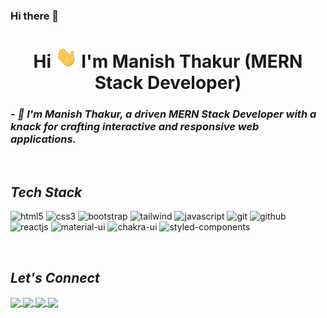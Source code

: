 ### Hi there 👋

<!----------------------------------- Heading Section ------------------------------------>
<h1 align="center">
    Hi
    <img src="https://raw.githubusercontent.com/ABSphreak/ABSphreak/master/gifs/Hi.gif" width="35">
    I'm Manish Thakur (MERN Stack Developer)
</h1>



<!----------------------------------- About Section ------------------------------------>

<h3>
    <i>- 
       🎯 I'm Manish Thakur, a driven MERN Stack Developer with a knack for crafting interactive and responsive web applications.
    </i>
</h3>

<br>


<!----------------------------------- Tech Stack Section ------------------------------------>

<h2><i>Tech Stack</i></h2>

<p>
    <img src="https://img.shields.io/badge/HTML5-E34F26?style=for-the-badge&logo=html5&logoColor=white" alt="html5" />
    <img src="https://img.shields.io/badge/CSS3-1572B6?style=for-the-badge&logo=css3&logoColor=white" alt="css3" />
    <img src="https://img.shields.io/badge/Bootstrap-563D7C?style=for-the-badge&logo=bootstrap&logoColor=white" alt="bootstrap" />
    <img src="https://img.shields.io/badge/Tailwind_CSS-38B2AC?style=for-the-badge&logo=tailwind-css&logoColor=white" alt="tailwind" />
    <img src="https://img.shields.io/badge/JavaScript-323330?style=for-the-badge&logo=javascript&logoColor=F7DF1E" alt="javascript" />
    <img src="https://img.shields.io/badge/Git-f44d27?style=for-the-badge&logo=git&logoColor=white" alt="git" />
    <img src="https://img.shields.io/badge/GitHub-100000?style=for-the-badge&logo=github&logoColor=white" alt="github" />
    <img src="https://img.shields.io/badge/React-20232A?style=for-the-badge&logo=react&logoColor=61DAFB" alt="reactjs" />
    <img src="https://img.shields.io/badge/Material%20UI-007FFF?style=for-the-badge&logo=mui&logoColor=white" alt="material-ui" />
    <img src="https://img.shields.io/badge/Chakra%20UI-3bc7bd?style=for-the-badge&logo=chakraui&logoColor=white" alt="chakra-ui" />
    <img src="https://img.shields.io/badge/styled--components-DB7093?style=for-the-badge&logo=styled-components&logoColor=white" alt="styled-components" />
</p>
<br>

<!----------------------------------- Social Media Links Section ------------------------------------>

<h2><i>Let's Connect</i></h2>


<p align="left">
    <a href="https://www.linkedin.com/in/manish-thakur-%F0%9F%87%AE%F0%9F%87%B3-9a6877235/">
        <img align="center" src="https://img.shields.io/badge/LinkedIn-0077B5?style=for-the-badge&logo=linkedin&logoColor=white"  />
    </a>
    <a href="https://twitter.com/Manisht231690">
        <img align="center" src="https://img.shields.io/badge/Twitter-1DA1F2?style=for-the-badge&logo=twitter&logoColor=white" />
    </a>
    <a href="https://manish-thakur-portfolio.netlify.app/">
        <img align="center" src="https://img.shields.io/badge/Portfolio-18A303?style=for-the-badge&logo=ionic&logoColor=white" />
    </a>
    <a title="manishthakur231690@gmail.com" href="mailto:manishthakur231690@gmail.com">
        <img align="center" src="https://img.shields.io/badge/Gmail-D14836?style=for-the-badge&logo=gmail&logoColor=white" />
    </a>
</p>
<br>




<!--
**m-Manish-Thakur/m-Manish-Thakur** is a ✨ _special_ ✨ repository because its `README.md` (this file) appears on your GitHub profile.

Here are some ideas to get you started:

- 🔭 I’m currently working on ...
- 🌱 I’m currently learning ...
- 👯 I’m looking to collaborate on ...
- 🤔 I’m looking for help with ...
- 💬 Ask me about ...
- 📫 How to reach me: ...
- 😄 Pronouns: ...
- ⚡ Fun fact: ...
-->
